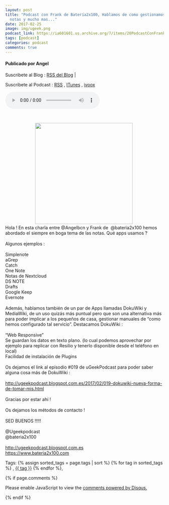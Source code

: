 ```yaml
---
layout: post
title: "Podcast con Frank de Batería2x100, Hablamos de como gestionamos nuestra
  notas y mucho mas..."
date: 2017-02-25
image: img/ugeek.png
podcast_link: https://ia601601.us.archive.org/7/items/20PodcastConFrankDeBatera2x100HablamosDeComoGestionamosNuestraNotas/%2320%20Podcast%20con%20Frank%20de%20Bater%c3%ada2x100%2c%20Hablamos%20de%20como%20gestionamos%20nuestra%20notas%20.mp3
tags: [podcast]
categories: podcast
comments: true
---
```

#### Publicado por Angel

Suscribete al Blog :  [RSS del Blog](http://feeds.feedburner.com/uGeekBlog) |

Suscribete al Podcast :  [RSS](http://feeds.feedburner.com/ugeek) , [ITunes](https://itunes.apple.com/us/podcast/ugeek/id1201421866?mt=2) , [ivoox](https://www.ivoox.com/podcast-ugeek_sq_f1383493_1.html)

<audio controls>
  <source src="https://ia601601.us.archive.org/7/items/20PodcastConFrankDeBatera2x100HablamosDeComoGestionamosNuestraNotas/%2320%20Podcast%20con%20Frank%20de%20Bater%c3%ada2x100%2c%20Hablamos%20de%20como%20gestionamos%20nuestra%20notas%20.mp3" type="audio/mpeg">
Your browser does not support the audio element.
</audio>
<!-- ---------------------------------------------------Pon aquí el audio-------------------------------------------------------- -->


<br /><div style="text-align: center;"><a href="https://2.bp.blogspot.com/-Cr0zY2MelEA/WLFEAWrd6WI/AAAAAAAAAvU/UCQ_1jf1ATYhc2OiFeAbTav9uJs2q5tAwCLcB/s1600/podcast.jpg" imageanchor="1" style="margin-left: 1em; margin-right: 1em;"><img border="0" height="320" src="https://2.bp.blogspot.com/-Cr0zY2MelEA/WLFEAWrd6WI/AAAAAAAAAvU/UCQ_1jf1ATYhc2OiFeAbTav9uJs2q5tAwCLcB/s320/podcast.jpg" width="310" /></a>&nbsp;</div>Hola ! En esta charla entre @Angelbcn y Frank de&nbsp; @bateria2x100 hemos abordado el siempre en boga tema de las notas. Qué apps usamos ? <br /><br />Algunos ejemplos :<br /><br />Simplenote<br />aGrep<br />Catch<br />One Note<br />Notas de Nextcloud<br />DS NOTE<br />Drafts<br />Google Keep<br />Evernote<br /><br />Además, hablamos también de un par de Apps llamadas DokuWiki y MediaWiki, de un uso quizás más puntual pero que son una alternativa más para poder implicar a los pequeños de casa, gestionar manuales de “como hemos configurado tal servicio”. Destacamos DokuWiki :<br /><br />“Web Responsive”<br />Se guardan los datos en texto plano. (lo cual podemos aprovechar por ejemplo para replicar con Resilio y tenerlo disponible desde el teléfono en local)<br />Facilidad de instalación de Plugins<br /><br />Os dejamos el link al episodio #019 de uGeekPodcast para poder saber alguna cosa más de DokuWiki :<br /><br /><a href="http://ugeekpodcast.blogspot.com.es/2017/02/019-dokuwiki-nueva-forma-de-tomar-mis.html">http://ugeekpodcast.blogspot.com.es/2017/02/019-dokuwiki-nueva-forma-de-tomar-mis.html</a><br /><br />Gracias por estar ahí ! <br /><br />Os dejamos los métodos de contacto !<br /><br />SED BUENOS !!!!! <br /><br />@Ugeekpodcast<br />@bateria2x100<br /><br /><a href="http://ugeekpodcast.blogspot.com.es/">http://ugeekpodcast.blogspot.com.es</a><br /><a href="https://www.bateria2x100.com/">https://www.bateria2x100.com</a>



<!-- TAGS Y COMENTARIOS -->

Tags: {% assign sorted_tags = page.tags | sort %} {% for tag in sorted_tags %} , <span class="tag"><a href="/search#{{ tag }}">{{ tag }}</a></span> {% endfor %},



{% if page.comments %}
<div id="disqus_thread"></div>
<script>

/**
*  RECOMMENDED CONFIGURATION VARIABLES: EDIT AND UNCOMMENT THE SECTION BELOW TO INSERT DYNAMIC VALUES FROM YOUR PLATFORM OR CMS.
*  LEARN WHY DEFINING THESE VARIABLES IS IMPORTANT: https://disqus.com/admin/universalcode/#configuration-variables*/
/*
var disqus_config = function () {
this.page.url = PAGE_URL;  // Replace PAGE_URL with your page's canonical URL variable
this.page.identifier = PAGE_IDENTIFIER; // Replace PAGE_IDENTIFIER with your page's unique identifier variable
};
*/
(function() { // DON'T EDIT BELOW THIS LINE
var d = document, s = d.createElement('script');
s.src = 'https://https-angelbcn-github-io-ugeek.disqus.com/embed.js';
s.setAttribute('data-timestamp', +new Date());
(d.head || d.body).appendChild(s);
})();
</script>
<noscript>Please enable JavaScript to view the <a href="https://disqus.com/?ref_noscript">comments powered by Disqus.</a></noscript>


{% endif %}
